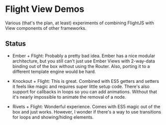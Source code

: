 # Flight View Demos

Various (that's the plan, at least) experiments of combining FlightJS with View
components of other frameworks.

## Status

- Ember + Flight: Probably a pretty bad idea. Ember has a nice modular
  architecture, but you still can't just use Ember Views with 2-way-data binding
  out of the box without using the Router. Also, porting it to a different
  template engine would be hard.

- Knockout + Flight: This is great. Combined with ES5 getters and setters it
  feels like magic and requires super little setup code. There's also support
  for callbacks in loops so you can add animations. Without that it's nearly
  impossible to animate the removal of a node.

- Rivets + Flight: Wonderful experience. Comes with ES5 magic out of the box and
  just works. However, I wonder if there's a way to use transitions for loops
  and showing/hiding elements.
